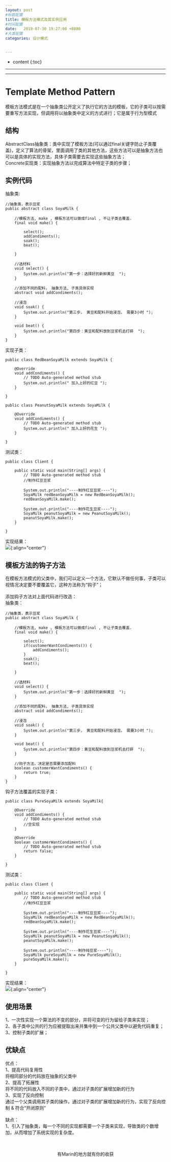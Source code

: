 ```yaml
---
layout: post
#标题配置
title: 模板方法模式及其实例应用
#时间配置
date:   2019-07-30 19:27:00 +0800
#大类配置
categories: 设计模式


---
```


* content
{:toc}
---
---

# Template Method Pattern
模板方法模式是在一个抽象类公开定义了执行它的方法的模板，它的子类可以按需要重写方法实现，但调用将以抽象类中定义的方式进行；它是属于行为型模式<br>

## 结构
AbstractClass抽象类：类中实现了模板方法(可以通过final关键字防止子类覆盖)，定义了算法的骨架，里面调用了类的其他方法，这些方法可以是抽象方法也可以是具体的实现方法，具体子类需要去实现这些抽象方法；<br>
Concrete实现类：实现抽象方法以完成算法中特定子类的步骤；

## 实例代码
抽象类:
```
//抽象类，表示豆浆
public abstract class SoyaMilk {

	//模板方法, make , 模板方法可以做成final , 不让子类去覆盖.
	final void make() {
		
		select(); 
		addCondiments();
		soak();
		beat();
		
	}
	
	//选材料
	void select() {
		System.out.println("第一步：选择好的新鲜黄豆  ");
	}
	
	//添加不同的配料， 抽象方法, 子类具体实现
	abstract void addCondiments();
	
	//浸泡
	void soak() {
		System.out.println("第三步， 黄豆和配料开始浸泡， 需要3小时 ");
	}
	 
	void beat() {
		System.out.println("第四步：黄豆和配料放到豆浆机去打碎  ");
	}
}
```
实现子类：
```
public class RedBeanSoyaMilk extends SoyaMilk {

	@Override
	void addCondiments() {
		// TODO Auto-generated method stub
		System.out.println(" 加入上好的红豆 ");
	}

}
```
```
public class PeanutSoyaMilk extends SoyaMilk {

	@Override
	void addCondiments() {
		// TODO Auto-generated method stub
		System.out.println(" 加入上好的花生 ");
	}

}
```
测试类：
```
public class Client {

	public static void main(String[] args) {
		// TODO Auto-generated method stub
		//制作红豆豆浆
		
		System.out.println("----制作红豆豆浆----");
		SoyaMilk redBeanSoyaMilk = new RedBeanSoyaMilk();
		redBeanSoyaMilk.make();
		
		System.out.println("----制作花生豆浆----");
		SoyaMilk peanutSoyaMilk = new PeanutSoyaMilk();
		peanutSoyaMilk.make();
	}

}
```
实现结果：<br>
![](https://itmanmzt.github.io/styles/images/moban/001.jpg){:align="center"}

## 模板方法的钩子方法
在模板方法模式的父类中，我们可以定义一个方法，它默认不做任何事，子类可以视情况决定要不要覆盖它，这种方法称为“钩子”；<br><br>
添加钩子方法对上面代码进行改造：<br>
抽象类：
```
//抽象类，表示豆浆
public abstract class SoyaMilk {

	//模板方法, make , 模板方法可以做成final , 不让子类去覆盖.
	final void make() {
		
		select(); 
		if(customerWantCondiments()) {
			addCondiments();
		}
		soak();
		beat();
		
	}
	
	//选材料
	void select() {
		System.out.println("第一步：选择好的新鲜黄豆  ");
	}
	
	//添加不同的配料， 抽象方法, 子类具体实现
	abstract void addCondiments();
	
	//浸泡
	void soak() {
		System.out.println("第三步， 黄豆和配料开始浸泡， 需要3小时 ");
	}
	 
	void beat() {
		System.out.println("第四步：黄豆和配料放到豆浆机去打碎  ");
	}
	
	//钩子方法，决定是否需要添加配料
	boolean customerWantCondiments() {
		return true;
	}
}
```
钩子方法覆盖的实现子类：
```
public class PureSoyaMilk extends SoyaMilk{

	@Override
	void addCondiments() {
		// TODO Auto-generated method stub
		//空实现
	}
	
	@Override
	boolean customerWantCondiments() {
		// TODO Auto-generated method stub
		return false;
	}
 
}
```
测试类：
```
public class Client {

	public static void main(String[] args) {
		// TODO Auto-generated method stub
		//制作红豆豆浆
		
		System.out.println("----制作红豆豆浆----");
		SoyaMilk redBeanSoyaMilk = new RedBeanSoyaMilk();
		redBeanSoyaMilk.make();
		
		System.out.println("----制作花生豆浆----");
		SoyaMilk peanutSoyaMilk = new PeanutSoyaMilk();
		peanutSoyaMilk.make();
		
		System.out.println("----制作纯豆浆----");
		SoyaMilk pureSoyaMilk = new PureSoyaMilk();
		pureSoyaMilk.make();
	}

}
```
实现结果：<br>
![](https://itmanmzt.github.io/styles/images/moban/002.jpg){:align="center"}

## 使用场景
1、一次性实现一个算法的不变的部分，并将可变的行为留给子类来实现；<br>
2、各子类中公共的行为应被提取出来并集中到一个公共父类中以避免代码重复；<br>
3、控制子类的扩展；<br>

## 优缺点
优点：<br>
1、提高代码复用性<br>
将相同部分的代码放在抽象的父类中<br>
2、提高了拓展性<br>
将不同的代码放入不同的子类中，通过对子类的扩展增加新的行为<br>
3、实现了反向控制<br>
通过一个父类调用其子类的操作，通过对子类的扩展增加新的行为，实现了反向控制 & 符合“开闭原则”<br><br>
缺点：<br>
1、引入了抽象类，每一个不同的实现都需要一个子类来实现，导致类的个数增加，从而增加了系统实现的复杂度。

<br>

<br>

<center>有Marin的地方就有你的收获</center>

